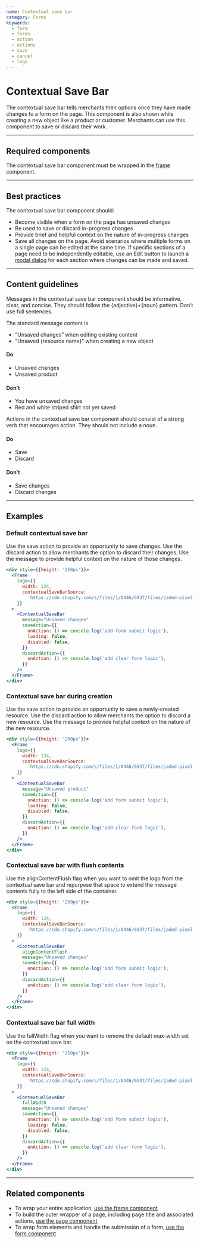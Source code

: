 ```yaml
---
name: Contextual save bar
category: Forms
keywords:
  - form
  - forms
  - action
  - actions
  - save
  - cancel
  - logo
---
```


# Contextual Save Bar

The contextual save bar tells merchants their options once they have made changes to a form on the page. This component is also shown while creating a new object like a product or customer. Merchants can use this component to save or discard their work.

---

## Required components

The contextual save bar component must be wrapped in the [frame](https://polaris.shopify.com/components/frame) component.

---

## Best practices

The contextual save bar component should:

- Become visible when a form on the page has unsaved changes
- Be used to save or discard in-progress changes
- Provide brief and helpful context on the nature of in-progress changes
- Save all changes on the page. Avoid scenarios where multiple forms on a single page can be edited at the same time. If specific sections of a page need to be independently editable, use an Edit button to launch a [modal dialog](https://polaris.shopify.com/components/modal) for each section where changes can be made and saved.

---

## Content guidelines

Messages in the contextual save bar component should be informative, clear, and concise. They should follow the {adjective}+{noun} pattern. Don’t use full sentences.

The standard message content is

- “Unsaved changes” when editing existing content
- “Unsaved {resource name}” when creating a new object

<!-- usagelist -->

#### Do

- Unsaved changes
- Unsaved product

#### Don’t

- You have unsaved changes
- Red and white striped shirt not yet saved

<!-- end -->

Actions in the contextual save bar component should consist of a strong verb that encourages action. They should not include a noun.

<!-- usagelist -->

#### Do

- Save
- Discard

#### Don’t

- Save changes
- Discard changes

<!-- end -->

---

## Examples

### Default contextual save bar

Use the save action to provide an opportunity to save changes. Use the discard action to allow merchants the option to discard their changes. Use the message to provide helpful context on the nature of those changes.

```jsx
<div style={{height: '250px'}}>
  <Frame
    logo={{
      width: 124,
      contextualSaveBarSource:
        'https://cdn.shopify.com/s/files/1/0446/6937/files/jaded-pixel-logo-gray.svg?6215648040070010999',
    }}
  >
    <ContextualSaveBar
      message="Unsaved changes"
      saveAction={{
        onAction: () => console.log('add form submit logic'),
        loading: false,
        disabled: false,
      }}
      discardAction={{
        onAction: () => console.log('add clear form logic'),
      }}
    />
  </Frame>
</div>
```

### Contextual save bar during creation

Use the save action to provide an opportunity to save a newly-created resource. Use the discard action to allow merchants the option to discard a new resource. Use the message to provide helpful context on the nature of the new resource.

```jsx
<div style={{height: '250px'}}>
  <Frame
    logo={{
      width: 124,
      contextualSaveBarSource:
        'https://cdn.shopify.com/s/files/1/0446/6937/files/jaded-pixel-logo-gray.svg?6215648040070010999',
    }}
  >
    <ContextualSaveBar
      message="Unsaved product"
      saveAction={{
        onAction: () => console.log('add form submit logic'),
        loading: false,
        disabled: false,
      }}
      discardAction={{
        onAction: () => console.log('add clear form logic'),
      }}
    />
  </Frame>
</div>
```

### Contextual save bar with flush contents

Use the alignContentFlush flag when you want to omit the logo from the contextual save bar and
repurpose that space to extend the message contents fully to the left side of the container.

```jsx
<div style={{height: '250px'}}>
  <Frame
    logo={{
      width: 124,
      contextualSaveBarSource:
        'https://cdn.shopify.com/s/files/1/0446/6937/files/jaded-pixel-logo-gray.svg?6215648040070010999',
    }}
  >
    <ContextualSaveBar
      alignContentFlush
      message="Unsaved changes"
      saveAction={{
        onAction: () => console.log('add form submit logic'),
      }}
      discardAction={{
        onAction: () => console.log('add clear form logic'),
      }}
    />
  </Frame>
</div>
```

### Contextual save bar full width

Use the fullWidth flag when you want to remove the default max-width set on the contextual save bar.

```jsx
<div style={{height: '250px'}}>
  <Frame
    logo={{
      width: 124,
      contextualSaveBarSource:
        'https://cdn.shopify.com/s/files/1/0446/6937/files/jaded-pixel-logo-gray.svg?6215648040070010999',
    }}
  >
    <ContextualSaveBar
      fullWidth
      message="Unsaved changes"
      saveAction={{
        onAction: () => console.log('add form submit logic'),
        loading: false,
        disabled: false,
      }}
      discardAction={{
        onAction: () => console.log('add clear form logic'),
      }}
    />
  </Frame>
</div>
```

---

## Related components

- To wrap your entire application, [use the frame component](https://polaris.shopify.com/components/frame)
- To build the outer wrapper of a page, including page title and associated actions, [use the page component](https://polaris.shopify.com/components/page)
- To wrap form elements and handle the submission of a form, [use the form component](https://polaris.shopify.com/components/form)

